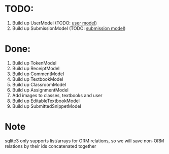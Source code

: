 # TODO:
1. Build up UserModel (TODO: [user model](user.py))
2. Build up SubmissionModel (TODO: [submission model](submission.py))

# Done:
1. Build up TokenModel
2. Build up ReceiptModel
3. Build up CommentModel
4. Build up TextbookModel
5. Build up ClassroomModel
6. Build up AssignmentModel
7. Add images to classes, textbooks and user
8. Build up EditableTextbookModel
9. Build up SubmittedSnippetModel

# Note
sqlite3 only supports list/arrays for ORM relations,
so we will save non-ORM relations by their ids concatenated together
